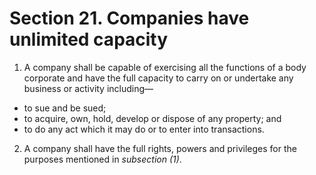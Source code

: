 # Section 21. Companies have unlimited capacity

1. A company shall be capable of exercising all the functions of a body corporate and have the full capacity to carry on or undertake any business or activity including—

  * to sue and be sued;  
  * to acquire, own, hold, develop or dispose of any property; and   
  * to do any act which it may do or to enter into transactions.

2. A company shall have the full rights, powers and privileges for the purposes mentioned in _subsection \(1\)_.

